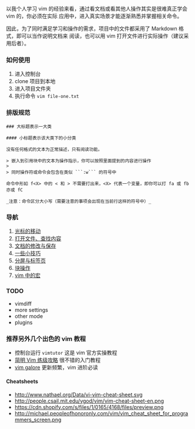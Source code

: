 以我个人学习 vim 的经验来看，通过看文档或看其他人操作其实是很难真正学会 vim 的，你必须在实际
应用中，进入真实场景才能逐渐熟悉并掌握相关命令。

因此，为了同时满足学习和操作的需求，项目中的文件都采用了 Markdown 格式，即可以当作说明文档来
阅读，也可以用 vim 打开文件进行实际操作（建议采用后者）。

### 如何使用

1. 进入控制台
1. clone 项目到本地
1. 进入项目文件夹
1. 执行命令 ```vim file-one.txt```

### 排版规范

```
### 大标题表示一大类

#### 小标题表示该大类下的小分类

没有任何格式的文本为正常描述，只有阅读功能。

> 嵌入到引用块中的文本为操作指示，你可以按照里面提到的内容进行操作
>
> 同时操作符或命令会包含在类似 ```:w``` 的符号中

命令中形如 f<X> 中的 < 和 > 不需要打出来，<X> 代表一个变量，即你可以打 fa 或 fb 亦或 fC

_注意：命令区分大小写（需要注意的事项会出现在当前行这样的符号中）_
```

### 导航

1. [光标的移动](file-one.md)
1. [打开文件、查找内容](file-two.md)
1. [文档的修改与保存](file-three.md)
1. [一些小技巧](file-four.md)
1. [分屏与标签页](file-five.md)
1. [块操作](file-six.md)
1. [vim 中的宏](file-seven.md)

### TODO

- vimdiff
- more settings
- other mode
- plugins

### 推荐另外几个出色的 vim 教程

- 控制台运行 ```vimtutor``` 这是 vim 官方实操教程
- [简明 Vim 练级攻略](http://coolshell.cn/articles/5426.html) 很不错的入门教程
- [vim galore](https://github.com/mhinz/vim-galore) 更新频繁，vim 进阶必读

#### Cheatsheets

- http://www.nathael.org/Data/vi-vim-cheat-sheet.svg
- http://people.csail.mit.edu/vgod/vim/vim-cheat-sheet-en.png
- https://cdn.shopify.com/s/files/1/0165/4168/files/preview.png
- http://michael.peopleofhonoronly.com/vim/vim_cheat_sheet_for_programmers_screen.png
